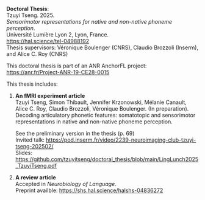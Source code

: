 <b>Doctoral Thesis</b>: <br>
Tzuyi Tseng. 2025. <br>
<em>Sensorimotor representations for native and non-native phoneme perception</em>. <br>
Université Lumière Lyon 2, Lyon, France. <br>
https://hal.science/tel-04988192 <br>
Thesis supervisors: Véronique Boulenger (CNRS), Claudio Brozzoli (Inserm), and Alice C. Roy (CNRS) <br>

This doctoral thesis is part of an ANR AnchorFL project: https://anr.fr/Project-ANR-19-CE28-0015 <br>

This thesis includes:

1. <b>An fMRI experiment article</b> <br>
   Tzuyi Tseng, Simon Thibault, Jennifer Krzonowski, Mélanie Canault, Alice C. Roy, Claudio Brozzoli, Véronique Boulenger. (In preparation). Decoding articulatory phonetic features: somatotopic and sensorimotor representations in native and non-native phoneme perception. <br>

   See the preliminary version in the thesis (p. 69) <br>
   Invited talk: https://pod.inserm.fr/video/2239-neuroimaging-club-tzuyi-tseng-202502/ <br>
   Slides: https://github.com/tzuyitseng/doctoral_thesis/blob/main/LingLunch2025_TzuyiTseng.pdf <br>

2. <b>A review article</b> <br>
   Accepted in <em>Neurobiology of Language</em>. <br>
   Preprint availble: https://shs.hal.science/halshs-04836272 <br> 


